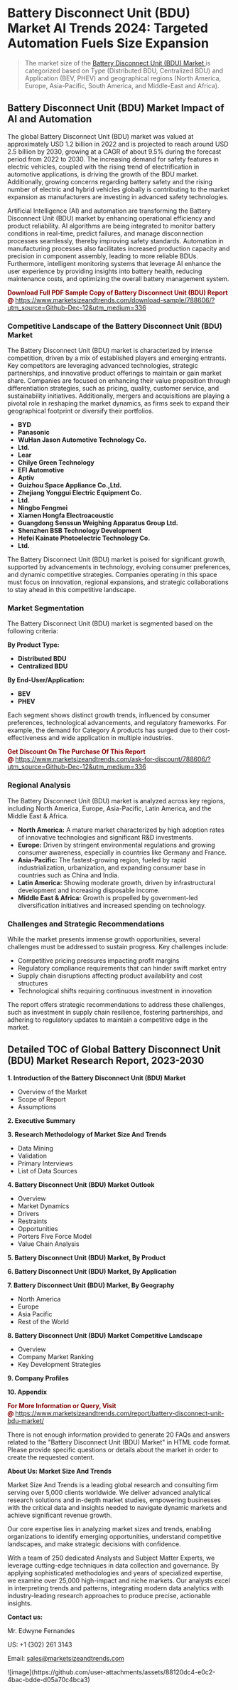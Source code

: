 <H1>Battery Disconnect Unit (BDU) Market AI Trends 2024: Targeted Automation Fuels Size Expansion</H1><blockquote><p>The market size of the <a href="https://www.marketsizeandtrends.com/download-sample/788606/?utm_source=Github-Dec-12&amp;utm_medium=336" target="_blank">Battery Disconnect Unit (BDU) Market </a>is categorized based on Type (Distributed BDU, Centralized BDU) and Application (BEV, PHEV) and geographical regions (North America, Europe, Asia-Pacific, South America, and Middle-East and Africa).</p></blockquote><p><h2>Battery Disconnect Unit (BDU) Market Impact of AI and Automation</h2><p>The global Battery Disconnect Unit (BDU) market was valued at approximately USD 1.2 billion in 2022 and is projected to reach around USD 2.5 billion by 2030, growing at a CAGR of about 9.5% during the forecast period from 2022 to 2030. The increasing demand for safety features in electric vehicles, coupled with the rising trend of electrification in automotive applications, is driving the growth of the BDU market. Additionally, growing concerns regarding battery safety and the rising number of electric and hybrid vehicles globally is contributing to the market expansion as manufacturers are investing in advanced safety technologies.</p><p>Artificial Intelligence (AI) and automation are transforming the Battery Disconnect Unit (BDU) market by enhancing operational efficiency and product reliability. AI algorithms are being integrated to monitor battery conditions in real-time, predict failures, and manage disconnection processes seamlessly, thereby improving safety standards. Automation in manufacturing processes also facilitates increased production capacity and precision in component assembly, leading to more reliable BDUs. Furthermore, intelligent monitoring systems that leverage AI enhance the user experience by providing insights into battery health, reducing maintenance costs, and optimizing the overall battery management system.</p></p><p><strong><span style="color: #800000;">Download Full PDF Sample Copy of Battery Disconnect Unit (BDU) Report @</span>&nbsp;</strong><a href="https://www.marketsizeandtrends.com/download-sample/788606/?utm_source=Github-Dec-12&amp;utm_medium=336">https://www.marketsizeandtrends.com/download-sample/788606/?utm_source=Github-Dec-12&amp;utm_medium=336</a></p><h3>Competitive Landscape of the Battery Disconnect Unit (BDU) Market</h3><p>The Battery Disconnect Unit (BDU) market is characterized by intense competition, driven by a mix of established players and emerging entrants. Key competitors are leveraging advanced technologies, strategic partnerships, and innovative product offerings to maintain or gain market share. Companies are focused on enhancing their value proposition through differentiation strategies, such as pricing, quality, customer service, and sustainability initiatives. Additionally, mergers and acquisitions are playing a pivotal role in reshaping the market dynamics, as firms seek to expand their geographical footprint or diversify their portfolios.</p><p><strong><p><ul><li>BYD </li><li> Panasonic </li><li> WuHan Jason Automotive Technology Co. </li><li> Ltd. </li><li> Lear </li><li> Chilye Green Technology </li><li> EFI Automotive </li><li> Aptiv </li><li> Guizhou Space Appliance Co.,Ltd. </li><li> Zhejiang Yonggui Electric Equipment Co. </li><li> Ltd. </li><li> Ningbo Fengmei </li><li> Xiamen Hongfa Electroacoustic </li><li> Guangdong Senssun Weighing Apparatus Group Ltd. </li><li> Shenzhen BSB Technology Development </li><li> Hefei Kainate Photoelectric Technology Co. </li><li> Ltd.</p></li></ul></p></strong></p><p>The Battery Disconnect Unit (BDU) market is poised for significant growth, supported by advancements in technology, evolving consumer preferences, and dynamic competitive strategies. Companies operating in this space must focus on innovation, regional expansions, and strategic collaborations to stay ahead in this competitive landscape.</p><h3>Market Segmentation</h3><p>The Battery Disconnect Unit (BDU) market is segmented based on the following criteria:</p><p><strong>By Product Type:</strong></p><p><strong><p><ul><li>Distributed BDU </li><li> Centralized BDU</p></li></ul></p></strong></p><p><strong>By End-User/Application:</strong></p><p><strong><p><ul><li>BEV </li><li> PHEV</p></li></ul></p></strong></p><p>Each segment shows distinct growth trends, influenced by consumer preferences, technological advancements, and regulatory frameworks. For example, the demand for Category A products has surged due to their cost-effectiveness and wide application in multiple industries.</p><p><strong><span style="color: #800000;">Get Discount On The Purchase Of This Report @&nbsp;</span></strong><a href="https://www.marketsizeandtrends.com/ask-for-discount/788606/?utm_source=Github-Dec-12&amp;utm_medium=336">https://www.marketsizeandtrends.com/ask-for-discount/788606/?utm_source=Github-Dec-12&amp;utm_medium=336</a></p><h3>Regional Analysis</h3><p>The Battery Disconnect Unit (BDU) market is analyzed across key regions, including North America, Europe, Asia-Pacific, Latin America, and the Middle East &amp; Africa.</p><ul><li><strong>North America:</strong> A mature market characterized by high adoption rates of innovative technologies and significant R&amp;D investments.</li><li><strong>Europe:</strong> Driven by stringent environmental regulations and growing consumer awareness, especially in countries like Germany and France.</li><li><strong>Asia-Pacific:</strong> The fastest-growing region, fueled by rapid industrialization, urbanization, and expanding consumer base in countries such as China and India.</li><li><strong>Latin America:</strong> Showing moderate growth, driven by infrastructural development and increasing disposable income.</li><li><strong>Middle East &amp; Africa:</strong> Growth is propelled by government-led diversification initiatives and increased spending on technology.</li></ul><h3>Challenges and Strategic Recommendations</h3><p>While the market presents immense growth opportunities, several challenges must be addressed to sustain progress. Key challenges include:</p><ul><li>Competitive pricing pressures impacting profit margins</li><li>Regulatory compliance requirements that can hinder swift market entry</li><li>Supply chain disruptions affecting product availability and cost structures</li><li>Technological shifts requiring continuous investment in innovation</li></ul><p>The report offers strategic recommendations to address these challenges, such as investment in supply chain resilience, fostering partnerships, and adhering to regulatory updates to maintain a competitive edge in the market.</p><h2>Detailed TOC of Global Battery Disconnect Unit (BDU) Market Research Report, 2023-2030</h2><p><strong>1. Introduction of the Battery Disconnect Unit (BDU) Market</strong></p><ul><li>Overview of the Market</li><li>Scope of Report</li><li>Assumptions&nbsp;</li></ul><p><strong>2. Executive Summary</strong></p><p><strong>3. Research Methodology of <strong>Market Size And Trends</strong></strong></p><ul><li>Data Mining</li><li>Validation</li><li>Primary Interviews</li><li>List of Data Sources&nbsp;</li></ul><p><strong>4. Battery Disconnect Unit (BDU) Market Outlook</strong></p><ul><li>Overview</li><li>Market Dynamics</li><li>Drivers</li><li>Restraints</li><li>Opportunities</li><li>Porters Five Force Model</li><li>Value Chain Analysis&nbsp;</li></ul><p><strong>5. Battery Disconnect Unit (BDU) Market, By Product</strong></p><p><strong>6. Battery Disconnect Unit (BDU) Market, By Application</strong></p><p><strong>7. Battery Disconnect Unit (BDU) Market, By Geography</strong></p><ul><li>North America</li><li>Europe</li><li>Asia Pacific</li><li>Rest of the World&nbsp;</li></ul><p><strong>8. Battery Disconnect Unit (BDU) Market Competitive Landscape</strong></p><ul><li>Overview</li><li>Company Market Ranking</li><li>Key Development Strategies&nbsp;</li></ul><p><strong>9. Company Profiles</strong></p><p><strong>10. Appendix</strong></p><p><strong><span style="color: #800000;">For More Information or Query, Visit @&nbsp;</span></strong><a href="https://www.marketsizeandtrends.com/report/battery-disconnect-unit-bdu-market/">https://www.marketsizeandtrends.com/report/battery-disconnect-unit-bdu-market/</a></p><p>There is not enough information provided to generate 20 FAQs and answers related to the "Battery Disconnect Unit (BDU) Market" in HTML code format. Please provide specific questions or details about the market in order to create the requested content.</p><p><strong>About Us:&nbsp;Market Size And Trends</strong></p><p>Market Size And Trends&nbsp;is a leading global research and consulting firm serving over 5,000 clients worldwide. We deliver advanced analytical research solutions and in-depth market studies, empowering businesses with the critical data and insights needed to navigate dynamic markets and achieve significant revenue growth.</p><p>Our core expertise lies in analyzing market sizes and trends, enabling organizations to identify emerging opportunities, understand competitive landscapes, and make strategic decisions with confidence.</p><p>With a team of 250 dedicated Analysts and Subject Matter Experts, we leverage cutting-edge techniques in data collection and governance. By applying sophisticated methodologies and years of specialized expertise, we examine over 25,000 high-impact and niche markets. Our analysts excel in interpreting trends and patterns, integrating modern data analytics with industry-leading research approaches to produce precise, actionable insights.</p><p><strong>Contact us:</strong></p><p>Mr. Edwyne Fernandes</p><p>US: +1 (302) 261 3143</p><p>Email: <a href="mailto:sales@marketsizeandtrends.com">sales@marketsizeandtrends.com</a>&nbsp;</p>
![image](https://github.com/user-attachments/assets/88120dc4-e0c2-4bac-bdde-d05a70c4bca3)
